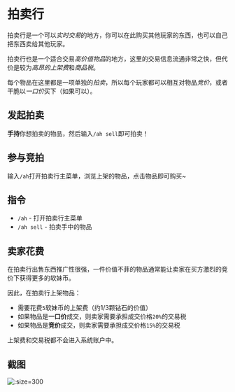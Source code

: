 # 拍卖行

拍卖行是一个可以*实时交易*的地方，你可以在此购买其他玩家的东西，也可以自己把东西卖给其他玩家。

拍卖行也是一个适合交易*高价值物品*的地方，这里的交易信息流通非常之快，但代价是较为*高昂的上架费*和*商品税*。

每个物品在这里都是一项单独的*拍卖*，所以每个玩家都可以相互对物品*竞价*，或者干脆以*一口价*买下（如果可以）。

## 发起拍卖

**手持**你想拍卖的物品，然后输入`/ah sell`即可拍卖！

## 参与竞拍

输入`/ah`打开拍卖行主菜单，浏览上架的物品，点击物品即可购买~

## 指令

- `/ah` - 打开拍卖行主菜单
- `/ah sell` - 拍卖手中的物品

## 卖家花费

在拍卖行出售东西推广性很强，一件价值不菲的物品通常能让卖家在买方激烈的竞价下获得更多的软妹币。

因此，在拍卖行上架物品：

- 需要花费`5`软妹币的上架费（约1/3颗钻石的价值）
- 如果物品是**一口价**成交，则卖家需要承担成交价格`20%`的交易税
- 如果物品是**竞价**成交，则卖家需要承担成交价格`15%`的交易税

上架费和交易税都不会进入系统账户中。

## 截图

![](https://mimaru-jp.oss-ap-northeast-1.aliyuncs.com/images/20210728030008.png ':size=300')
